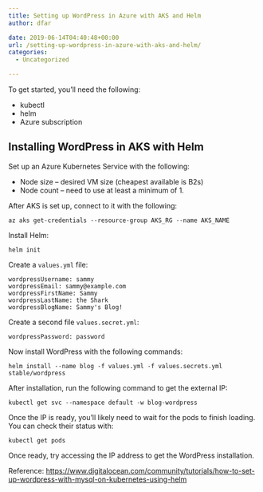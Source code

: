 ```yaml
---
title: Setting up WordPress in Azure with AKS and Helm
author: dfar

date: 2019-06-14T04:40:48+00:00
url: /setting-up-wordpress-in-azure-with-aks-and-helm/
categories:
  - Uncategorized

---
```

To get started, you&#8217;ll need the following:

  * kubectl
  * helm
  * Azure subscription

## Installing WordPress in AKS with Helm

Set up an Azure Kubernetes Service with the following:

  * Node size &#8211; desired VM size (cheapest available is B2s)
  * Node count &#8211; need to use at least a minimum of 1.

After AKS is set up, connect to it with the following:

`az aks get-credentials --resource-group AKS_RG --name AKS_NAME`

Install Helm:

`helm init`

Create a `values.yml` file:

<pre class="wp-block-code"><code>wordpressUsername: sammy
wordpressEmail: sammy@example.com
wordpressFirstName: Sammy
wordpressLastName: the Shark
wordpressBlogName: Sammy's Blog!</code></pre>

Create a second file `values.secret.yml`:

<pre class="wp-block-code"><code>wordpressPassword: password</code></pre>

Now install WordPress with the following commands:

`helm install --name blog -f values.yml -f values.secrets.yml stable/wordpress`

After installation, run the following command to get the external IP:

`kubectl get svc --namespace default -w blog-wordpress`

Once the IP is ready, you&#8217;ll likely need to wait for the pods to finish loading. You can check their status with:

`kubectl get pods`

Once ready, try accessing the IP address to get the WordPress installation.

Reference: <https://www.digitalocean.com/community/tutorials/how-to-set-up-wordpress-with-mysql-on-kubernetes-using-helm>